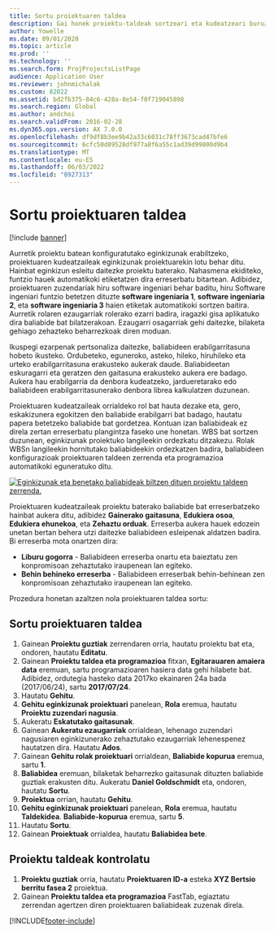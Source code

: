 ```yaml
---
title: Sortu proiektuaren taldea
description: Gai honek proiektu-taldeak sortzeari eta kudeatzeari buruzko informazioa ematen du.
author: Yowelle
ms.date: 09/01/2020
ms.topic: article
ms.prod: ''
ms.technology: ''
ms.search.form: ProjProjectsListPage
audience: Application User
ms.reviewer: johnmichalak
ms.custom: 82022
ms.assetid: bd2fb375-84c6-428a-8e54-f0f719045898
ms.search.region: Global
ms.author: andchoi
ms.search.validFrom: 2016-02-28
ms.dyn365.ops.version: AX 7.0.0
ms.openlocfilehash: df9df8b3ee9b42a33c6031c78ff3673cad47bfe6
ms.sourcegitcommit: 6cfc50d89528df977a8f6a55c1ad39d99800d9b4
ms.translationtype: MT
ms.contentlocale: eu-ES
ms.lasthandoff: 06/03/2022
ms.locfileid: "8927313"
---
```

# <a name="create-a-project-team"></a>Sortu proiektuaren taldea

[!include [banner](../includes/banner.md)]

Aurretik proiektu batean konfiguratutako eginkizunak erabiltzeko, proiektuaren kudeatzaileak eginkizunak proiektuarekin lotu behar ditu. Hainbat eginkizun esleitu daitezke proiektu baterako. Nahasmena ekiditeko, funtzio hauek automatikoki etiketatzen dira erreserbatu bitartean. Adibidez, proiektuaren zuzendariak hiru software ingeniari behar baditu, hiru Software ingeniari funtzio betetzen dituzte **software ingeniaria 1**, **software ingeniaria 2**, eta **software ingeniaria 3** haien etiketak automatikoki sortzen baitira. Aurretik rolaren ezaugarriak rolerako ezarri badira, iragazki gisa aplikatuko dira baliabide bat bilatzerakoan. Ezaugarri osagarriak gehi daitezke, bilaketa gehiago zehazteko beharrezkoak diren moduan.

Ikuspegi ezarpenak pertsonaliza daitezke, baliabideen erabilgarritasuna hobeto ikusteko. Ordubeteko, eguneroko, asteko, hileko, hiruhileko eta urteko erabilgarritasuna erakusteko aukerak daude. Baliabideetan eskuragarri eta geratzen den gaitasuna erakusteko aukera ere badago. Aukera hau erabilgarria da denbora kudeatzeko, jardueretarako edo baliabideen erabilgarritasunerako denbora librea kalkulatzen duzunean.

Proiektuaren kudeatzaileak orrialdeko rol bat hauta dezake eta, gero, eskakizunera egokitzen den baliabide erabilgarri bat badago, hautatu papera betetzeko baliabide bat gordetzea. Kontuan izan baliabideak ez direla zertan erreserbatu plangintza faseko une honetan. WBS bat sortzen duzunean, eginkizunak proiektuko langileekin ordezkatu ditzakezu. Rolak WBSn langileekin hornitutako baliabideekin ordezkatzen badira, baliabideen konfigurazioak proiektuaren taldeen zerrenda eta programazioa automatikoki eguneratuko ditu.

[![Eginkizunak eta benetako baliabideak biltzen dituen proiektu taldeen zerrenda.](./media/projectresourcing03-1024x368.jpg)](./media/projectresourcing03.jpg) 

Proiektuaren kudeatzaileak proiektu baterako baliabide bat erreserbatzeko hainbat aukera ditu, adibidez **Gainerako gaitasuna**, **Edukiera osoa**, **Edukiera ehunekoa**, eta **Zehaztu orduak**. Erreserba aukera hauek edozein unetan bertan behera utzi daitezke baliabideen esleipenak aldatzen badira. Bi erreserba mota onartzen dira:

- **Liburu gogorra** - Baliabideen erreserba onartu eta baieztatu zen konpromisoan zehaztutako iraupenean lan egiteko.
- **Behin behineko erreserba** - Baliabideen erreserbak behin-behinean zen konpromisoan zehaztutako iraupenean lan egiteko.

Prozedura honetan azaltzen nola proiektuaren taldea sortu:

## <a name="create-a-project-team"></a>Sortu proiektuaren taldea

1. Gainean **Proiektu guztiak** zerrendaren orria, hautatu proiektu bat eta, ondoren, hautatu **Editatu**.
2. Gainean **Proiektu taldea eta programazioa** fitxan, **Egitarauaren amaiera data** eremuan, sartu programazioaren hasiera data gehi hilabete bat. Adibidez, ordutegia hasteko data 2017ko ekainaren 24a bada (2017/06/24), sartu **2017/07/24**.
3. Hautatu **Gehitu**.
4. **Gehitu eginkizunak proiektuari** panelean, **Rola** eremua, hautatu **Proiektu zuzendari nagusia**.
5. Aukeratu **Eskatutako gaitasunak**.
6. Gainean **Aukeratu ezaugarriak** orrialdean, lehenago zuzendari nagusiaren eginkizunerako zehaztutako ezaugarriak lehenespenez hautatzen dira. Hautatu **Ados**.
7. Gainean **Gehitu rolak proiektuari** orrialdean, **Baliabide kopurua** eremua, sartu **1**.
8. **Baliabidea** eremuan, bilaketak beharrezko gaitasunak dituzten baliabide guztiak erakusten ditu. Aukeratu **Daniel Goldschmidt** eta, ondoren, hautatu **Sortu**.
9. **Proiektua** orrian, hautatu **Gehitu**.
10. **Gehitu eginkizunak proiektuari** panelean, **Rola** eremua, hautatu **Taldekidea**. **Baliabide-kopurua** eremua, sartu **5**.
11. Hautatu **Sortu**.
12. Gainean **Proiektuak** orrialdea, hautatu **Baliabidea bete**.

## <a name="monitor-project-teams"></a>Proiektu taldeak kontrolatu
1. **Proiektu guztiak** orria, hautatu **Proiektuaren ID-a** esteka **XYZ Bertsio berritu fasea 2** proiektua.
2. Gainean **Proiektu taldea eta programazioa** FastTab, egiaztatu zerrendan agertzen diren proiektuaren baliabideak zuzenak direla.


[!INCLUDE[footer-include](../includes/footer-banner.md)]